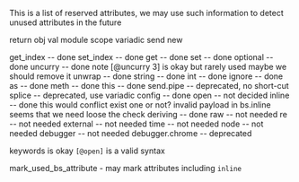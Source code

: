 

This is a list of reserved attributes, we may use such information
to detect unused attributes in the future




return
obj
val
module
scope
variadic
send
new

get_index -- done
set_index -- done
get -- done
set -- done
optional -- done
uncurry -- done
    note [@uncurry 3] is okay but rarely used
    maybe we should remove it
unwrap -- done
string -- done
int -- done
ignore -- done
as  -- done
meth -- done
this -- done
send.pipe -- deprecated, no short-cut
splice -- deprecated, use variadic
config -- done
open -- not decided
inline -- done
    this would conflict exist one or not?
    invalid payload in bs.inline
    seems that we need loose the check
deriving -- done
raw -- not needed
re -- not needed
external -- not needed
time   -- not needed
node   -- not needed
debugger -- not needed
debugger.chrome -- deprecated

keywords is okay `[@open]` is a valid syntax

mark_used_bs_attribute - 
may mark attributes including `inline`